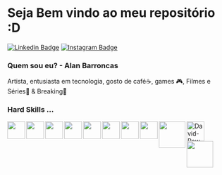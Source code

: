 # Seja Bem vindo ao meu repositório :D

[![Linkedin Badge](https://img.shields.io/badge/-LinkedIn-blue?style=flat-square&logo=Linkedin&logoColor=white&link=https://www.linkedin.com/in/alan-barroncas/)](https://www.linkedin.com/in/alan-barroncas/)
[![Instagram Badge](https://img.shields.io/badge/-Instagram-red?style=flat-square&logo=Instagram&logoColor=white&link=https://www.instagram.com/hunterland95/)](https://www.instagram.com/hunterland95/)


### Quem sou eu? -  Alan Barroncas
Artista, entusiasta em tecnologia, gosto de café☕, games 🎮, Filmes e Séries🎥 & Breaking🤸

### Hard Skills ...

<img align="left" src="https://cdn.jsdelivr.net/gh/devicons/devicon/icons/figma/figma-original.svg" width="40" height="40" />
<img align="left" src="https://cdn.jsdelivr.net/gh/devicons/devicon/icons/typescript/typescript-original.svg" width="40" height="40"/>          
<img align="left" src="https://cdn.jsdelivr.net/gh/devicons/devicon/icons/javascript/javascript-original.svg" width="40" height="40"/>
<img align="left" src="https://cdn.jsdelivr.net/gh/devicons/devicon/icons/git/git-original.svg" width="40" height="40"/>
<img align="left" src="https://cdn.jsdelivr.net/gh/devicons/devicon/icons/bootstrap/bootstrap-original.svg" width="40" height="40"/>
<img align="left" src="https://cdn.jsdelivr.net/gh/devicons/devicon/icons/angularjs/angularjs-original.svg" width="40" height="40"/>
<img align="left" src="https://cdn.jsdelivr.net/gh/devicons/devicon/icons/react/react-original.svg" width="40" height="40" />     
<img align="left" src="https://cdn.jsdelivr.net/gh/devicons/devicon/icons/nodejs/nodejs-original.svg" width="40" height="40"/>
<img align="center" alt="David-PowerBI" height="45" width="40" src="https://camo.githubusercontent.com/92b6e51622fbfbf7f29f34c9e2017bb68b6fcaf8ec2a1c7b66623debd50ccfe8/68747470733a2f2f7777772e6761626f2e64652f77702d636f6e74656e742f75706c6f6164732f323032302f31322f506f7765722d42495f323536783235362e706e67" data-canonical-src="https://www.gabo.de/wp-content/uploads/2020/12/Power-BI_256x256.png" style="max-width: 100%;"></a>
<img align="left" src="https://cdn.jsdelivr.net/gh/devicons/devicon/icons/php/php-original.svg" width="60" height="60"/>
<img align="left" src="https://cdn.jsdelivr.net/gh/devicons/devicon/icons/docker/docker-original.svg" width="60" height="60"/>





